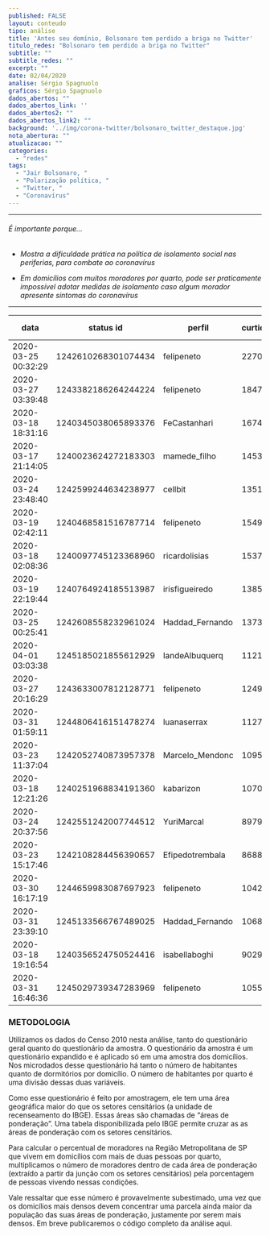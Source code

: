```yaml
---
published: FALSE
layout: conteudo
tipo: análise
title: 'Antes seu domínio, Bolsonaro tem perdido a briga no Twitter'
titulo_redes: "Bolsonaro tem perdido a briga no Twitter"
subtitle: ""
subtitle_redes: ""
excerpt: ""
date: 02/04/2020
analise: Sérgio Spagnuolo
graficos: Sérgio Spagnuolo
dados_abertos: ""
dados_abertos_link: ''
dados_abertos2: ""
dados_abertos_link2: ""
background: '../img/corona-twitter/bolsonaro_twitter_destaque.jpg'
nota_abertura: ""
atualizacao: ""
categories:
  - "redes"
tags:
  - "Jair Bolsonaro, "
  - "Polarização política, "
  - "Twitter, "
  - "Coronavírus"
---
```





---

###### É importante porque...

- *Mostra a dificuldade prática na política de isolamento social nas periferias, para combate ao coronavírus*

- *Em domicílios com muitos moradores por quarto, pode ser praticamente impossível adotar medidas de isolamento caso algum morador apresente sintomas do coronavírus*

---

| data          | status id           | perfil     | curtidas | RTs | interações totais |
|---------------------|---------------------|-----------------|----------------|---------------|------------|
| 2020-03-25 00:32:29 | 1242610268301074434 | felipeneto      | 227045         | 47492         | 274537     |
| 2020-03-27 03:39:48 | 1243382186264244224 | felipeneto      | 184785         | 33587         | 218372     |
| 2020-03-18 18:31:16 | 1240345038065893376 | FeCastanhari    | 167463         | 26255         | 193718     |
| 2020-03-17 21:14:05 | 1240023624272183303 | mamede_filho    | 145378         | 42806         | 188184     |
| 2020-03-24 23:48:40 | 1242599244634238977 | cellbit         | 135172         | 41970         | 177142     |
| 2020-03-19 02:42:11 | 1240468581516787714 | felipeneto      | 154998         | 20975         | 175973     |
| 2020-03-18 02:08:36 | 1240097745123368960 | ricardolisias   | 153759         | 19842         | 173601     |
| 2020-03-19 22:19:44 | 1240764924185513987 | irisfigueiredo  | 138558         | 29089         | 167647     |
| 2020-03-25 00:25:41 | 1242608558232961024 | Haddad_Fernando | 137395         | 28626         | 166021     |
| 2020-04-01 03:03:38 | 1245185021855612929 | IandeAlbuquerq  | 112174         | 46131         | 158305     |
| 2020-03-27 20:16:29 | 1243633007812128771 | felipeneto      | 124971         | 24094         | 149065     |
| 2020-03-31 01:59:11 | 1244806416151478274 | luanaserrax     | 112720         | 34049         | 146769     |
| 2020-03-23 11:37:04 | 1242052740873957378 | Marcelo_Mendonc | 109581         | 34434         | 144015     |
| 2020-03-18 12:21:26 | 1240251968834191360 | kabarizon       | 107043         | 26899         | 133942     |
| 2020-03-24 20:37:56 | 1242551242007744512 | YuriMarcal      | 89797          | 36488         | 126285     |
| 2020-03-23 15:17:46 | 1242108284456390657 | Efipedotrembala | 86882          | 38612         | 125494     |
| 2020-03-30 16:17:19 | 1244659983087697923 | felipeneto      | 104231         | 20950         | 125181     |
| 2020-03-31 23:39:10 | 1245133566767489025 | Haddad_Fernando | 106876         | 15507         | 122383     |
| 2020-03-18 19:16:54 | 1240356524750524416 | isabellaboghi   | 90295          | 30418         | 120713     |
| 2020-03-31 16:46:36 | 1245029739347283969 | felipeneto      | 105575         | 12106         | 117681     |

### METODOLOGIA

Utilizamos os dados do Censo 2010 nesta análise, tanto do questionário geral quanto do questionário da amostra. O questionário da amostra é um questionário expandido e é aplicado só em uma amostra dos domicílios. Nos microdados desse questionário há tanto o número de habitantes quanto de dormitórios por domicílio. O número de habitantes por quarto é uma divisão dessas duas variáveis.

Como esse questionário é feito por amostragem, ele tem uma área geográfica maior do que os setores censitários (a unidade de recenseamento do IBGE). Essas áreas são chamadas de “áreas de ponderação”. Uma tabela disponibilizada pelo IBGE permite cruzar as as áreas de ponderação com os setores censitários.

Para calcular o percentual de moradores na Região Metropolitana de SP que vivem em domicílios com mais de duas pessoas por quarto, multiplicamos o número de moradores dentro de cada área de ponderação (extraído a partir da junção com os setores censitários) pela porcentagem de pessoas vivendo nessas condições.

Vale ressaltar que esse número é provavelmente subestimado, uma vez que os domicílios mais densos devem concentrar uma parcela ainda maior da população das suas áreas de ponderação, justamente por serem mais densos. Em breve publicaremos o código completo da análise aqui.

<style>
.expandimg{
  width: 900px !important;
}

@media(max-width:767px) {
    .expandimg {
      display: none;
    }
  }

.botao {
  border-radius: 5px;
  background-color: #eeeeee;
  padding: 5px 7px;
  font-size: 0.8em;
  line-height: 1.5em;
  border: 1px solid #4b31dd
}

.botao:hover {
  background-color: #4b31dd;
  color: #fff;
}

.cf:before, .cf:after {
	 content: "";
	 display: table;
}
 .cf:after {
	 clear: both;
}
 .cf {
	 zoom: 1;
}
 #content {
	 max-width: 650px;
	 margin: 3rem auto;
	 text-align: center;
}
 #featured_img img, #thumb_img img {
	 max-width: 100%;
}
 #thumb_img {
	 margin-top: 2%;
}
 #thumb_img img {
	 float: left;
	 max-width: 32%;
	 width: 32%;
	 cursor: pointer;
	 margin-right: 2%;
	 border: 2px solid #eee;
	 box-sizing: border-box;
}
 #thumb_img img.active {
	 border: 2px solid #cac6b8;
}
 #thumb_img img:last-child {
	 margin-right: 0;
}

</style>

<script>
function changeimg(url,e) {
  document.getElementById("img").src = url;
  let nodes = document.getElementById("thumb_img");
  let img_child = nodes.children;
  for (i = 0; i < img_child.length; i++) {
    img_child[i].classList.remove('active')
  }
  e.classList.add('active');

}
</script>
